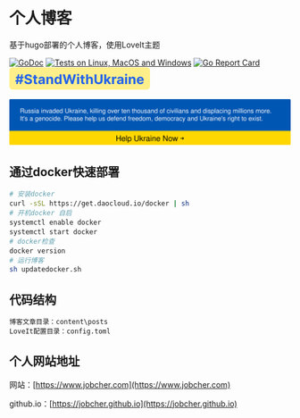 # 个人博客
基于hugo部署的个人博客，使用LoveIt主题

[![GoDoc](https://godoc.org/github.com/gohugoio/hugo?status.svg)](https://godoc.org/github.com/jobcher/blog)
[![Tests on Linux, MacOS and Windows](https://github.com/gohugoio/hugo/workflows/Test/badge.svg)](https://github.com/jobcher/blog/actions?query=workflow%3ATest)
[![Go Report Card](https://goreportcard.com/badge/github.com/gohugoio/hugo)](https://goreportcard.com/report/github.com/jobcher/blog)
[![StandWithUkraine](https://raw.githubusercontent.com/vshymanskyy/StandWithUkraine/main/badges/StandWithUkraine.svg)](https://github.com/vshymanskyy/StandWithUkraine/blob/main/docs/README.md)  
  
[![Stand With Ukraine](https://raw.githubusercontent.com/vshymanskyy/StandWithUkraine/main/banner2-direct.svg)](https://vshymanskyy.github.io/StandWithUkraine/)  
  
## 通过docker快速部署
```sh
# 安装docker
curl -sSL https://get.daocloud.io/docker | sh
# 开机docker 自启
systemctl enable docker
systemctl start docker
# docker检查
docker version
# 运行博客
sh updatedocker.sh
```
## 代码结构
```sh
博客文章目录：content\posts
LoveIt配置目录：config.toml
```

## 个人网站地址
网站：[https://www.jobcher.com](https://www.jobcher.com)  
  
github.io：[https://jobcher.github.io](https://jobcher.github.io)